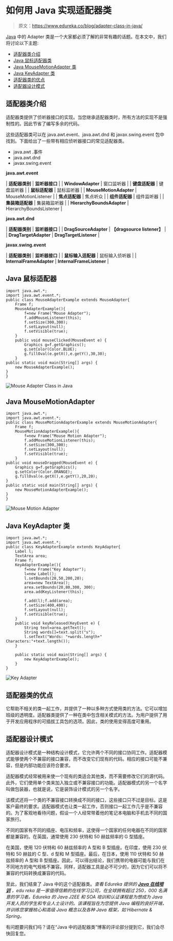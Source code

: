 # 如何用 Java 实现适配器类

> 原文：<https://www.edureka.co/blog/adapter-class-in-java/>

[Java](https://www.edureka.co/blog/java-tutorial/) 中的 Adapter 类是一个大家都必须了解的非常有趣的话题。在本文中，我们将讨论以下主题:

*   [适配器类介绍](#intro)
*   [Java 鼠标适配器类](#mouse)
*   [Java MouseMotionAdapter 类](#mouse-motion)
*   [Java KeyAdapter 类](#key-adapter)
*   [适配器类的优点](#advantages)
*   [适配器设计模式](#design-pattern)

## **适配器类介绍**

适配器类提供了侦听器接口的实现。当您继承适配器类时，所有方法的实现不是强制性的。因此节省了编写多余的代码。

这些适配器类可以在 java.awt.event、java.awt.dnd 和 javax.swing.event 包中找到。下面给出了一些带有相应侦听器接口的常见适配器类。

*   java.awt .事件
*   java.awt.dnd
*   javax.swing.event

**java.awt.event**

| **适配器类别** | **监听器接口** |
| **WindowAdapter** | 窗口监听器 |
| **键盘适配器** | 键盘监听器 |
| **鼠标适配器** | 鼠标监听器 |
| **MouseMotionAdapter** | MouseMotionListener |
| **焦点适配器** | 焦点听众 |
| **组件适配器** | 组件监听器 |
| **集装箱适配器** | 集装箱监听器 |
| **HierarchyBoundsAdapter** | HierarchyBoundsListener |

**java.awt.dnd**

| **适配器类别** | **监听器接口** |
| **DragSourceAdapter** | **【dragsource listener】** |
| **DragTargetAdapter** | **DragTargetListener** |

**javax.swing.event**

| **适配器类别** | **监听器接口** |
| **鼠标输入适配器** | 鼠标输入侦听器 |
| **InternalFrameAdapter** | **InternalFrameListener** |

## **Java 鼠标适配器**

```
import java.awt.*;  
import java.awt.event.*;  
public class MouseAdapterExample extends MouseAdapter{  
    Frame f;  
    MouseAdapterExample(){  
        f=new Frame("Mouse Adapter");  
        f.addMouseListener(this); 
        f.setSize(300,300);  
        f.setLayout(null);  
        f.setVisible(true);  
    }  
    public void mouseClicked(MouseEvent e) {  
        Graphics g=f.getGraphics();  
        g.setColor(Color.BLUE);  
        g.fillOval(e.getX(),e.getY(),30,30);  
    }   
public static void main(String[] args) {  
    new MouseAdapterExample();  
}  
}  
```

![Mouse Adapter Class in Java](img/dc712e2cfe6a14d3e01770d6a6786295.png)

## **Java MouseMotionAdapter**

```
import java.awt.*;  
import java.awt.event.*;  
public class MouseMotionAdapterExample extends MouseMotionAdapter{  
    Frame f;  
    MouseMotionAdapterExample(){  
        f=new Frame("Mouse Motion Adapter");  
        f.addMouseMotionListener(this);  
        f.setSize(300,300);  
        f.setLayout(null);  
        f.setVisible(true);  
    }  
public void mouseDragged(MouseEvent e) {  
    Graphics g=f.getGraphics();  
    g.setColor(Color.ORANGE);  
    g.fillOval(e.getX(),e.getY(),20,20);  
}  
public static void main(String[] args) {  
    new MouseMotionAdapterExample();  
}  
}  
```

![Mouse Motion Adapter](img/d8e2b2fd6f326b189c68da906740ac75.png)

## **Java KeyAdapter 类**

```
import java.awt.*;  
import java.awt.event.*;  
public class KeyAdapterExample extends KeyAdapter{  
    Label l;  
    TextArea area;  
    Frame f;  
    KeyAdapterExample(){  
        f=new Frame("Key Adapter");  
        l=new Label();  
        l.setBounds(20,50,200,20);  
        area=new TextArea();  
        area.setBounds(20,80,300, 300);  
        area.addKeyListener(this);  

        f.add(l);f.add(area);  
        f.setSize(400,400);  
        f.setLayout(null);  
        f.setVisible(true);  
    }  
    public void keyReleased(KeyEvent e) {  
        String text=area.getText();  
        String words[]=text.split("s");  
        l.setText("Words: "+words.length+" Characters:"+text.length());  
    }  

    public static void main(String[] args) {  
        new KeyAdapterExample();  
    }  
}
```

![Key Adapter](img/63fde23a5cda17a75a714b8c4e40b829.png)

## **适配器类的优点**

它帮助不相关的类一起工作，并提供了一种以多种方式使用类的方法。它可以增加班级的透明度。适配器类提供了一种在类中包含相关模式的方法。为用户提供了用于开发应用程序的可插拔工具包的选项。因此，类的使用变得高度可重用。

## **适配器设计模式**

适配器设计模式是一种结构设计模式，它允许两个不同的接口协同工作。适配器模式能够使两个不兼容的接口兼容，而不改变它们现有的代码。相应的接口可能不兼容，但是内部功能应该符合要求。

适配器模式经常被用来使一个现有的类适合其他类，而不需要修改它们的源代码。此外，它们使用单个类来加入独立或不兼容接口的功能。适配器模式的另一个名字叫做包装器，也就是说，它是装饰设计模式的另一个名字。

该模式还将一个类的不兼容接口转换成不同的接口，这些接口只不过是目标。这是客户最终的要求。适配器模式也让类一起工作，否则接口一起工作几乎是不兼容的。为了客观地看待问题，假设一个人经常带着他的笔记本电脑和手机去不同的国家旅行。

不同的国家有不同的插座、电压和频率，这使得一个国家的任何电器在不同的国家都是兼容的。在英国，通常使用 230 伏特和 50 赫兹频率的 G 型插座。

在美国，使用 120 伏特和 60 赫兹频率的 A 型和 B 型插座。在印度，使用 230 伏特和 50 赫兹的 C 型、d 型和 M 型插座。最后，在日本，使用 110 伏特和 50 赫兹频率的 A 型和 B 型插座。因此，可以得出结论，我们携带的电器可能与我们在不同地方的电气规格不兼容。同样，适配器工具是必不可少的，因为它们可以将不兼容的代码转换成兼容的代码。

至此，我们结束了 Java 中的这个适配器类。*查看 Edureka 提供的  [**Java 在线培训**](https://www.edureka.co/java-j2ee-training-course)* *，edu reka 是一家值得信赖的在线学习公司，在全球拥有超过 250，000 名满意的学习者。Edureka 的 Java J2EE 和 SOA 培训和认证课程是为想成为 Java 开发人员的学生和专业人士设计的。该课程旨在为您提供 Java 编程的良好开端，并训练您掌握核心和高级 Java 概念以及各种 Java 框架，如 Hibernate & Spring。*

有问题要问我们吗？请在“Java 中的适配器类”博客的评论部分提到它，我们会尽快回复您。